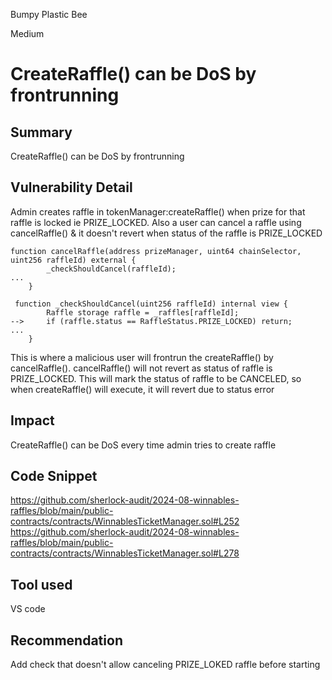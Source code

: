 Bumpy Plastic Bee

Medium

# CreateRaffle() can be DoS by frontrunning

## Summary
CreateRaffle() can be DoS by frontrunning

## Vulnerability Detail
Admin creates raffle in tokenManager:createRaffle() when prize for that raffle is locked ie PRIZE_LOCKED. Also a user can cancel a raffle using cancelRaffle() & it doesn't revert when status of the raffle is PRIZE_LOCKED
```solidity
function cancelRaffle(address prizeManager, uint64 chainSelector, uint256 raffleId) external {
        _checkShouldCancel(raffleId);
...
    }
```
```solidity
 function _checkShouldCancel(uint256 raffleId) internal view {
        Raffle storage raffle = _raffles[raffleId];
-->     if (raffle.status == RaffleStatus.PRIZE_LOCKED) return;
...
    }
```
This is where a malicious user will frontrun the createRaffle() by cancelRaffle().  cancelRaffle() will not revert as status of raffle is PRIZE_LOCKED. This will mark the status of raffle to be CANCELED, so when createRaffle() will execute, it will revert due to status error

## Impact
CreateRaffle() can be DoS every time admin tries to create raffle

## Code Snippet
https://github.com/sherlock-audit/2024-08-winnables-raffles/blob/main/public-contracts/contracts/WinnablesTicketManager.sol#L252
https://github.com/sherlock-audit/2024-08-winnables-raffles/blob/main/public-contracts/contracts/WinnablesTicketManager.sol#L278

## Tool used
VS code

## Recommendation
Add check that doesn't allow canceling PRIZE_LOKED raffle before starting